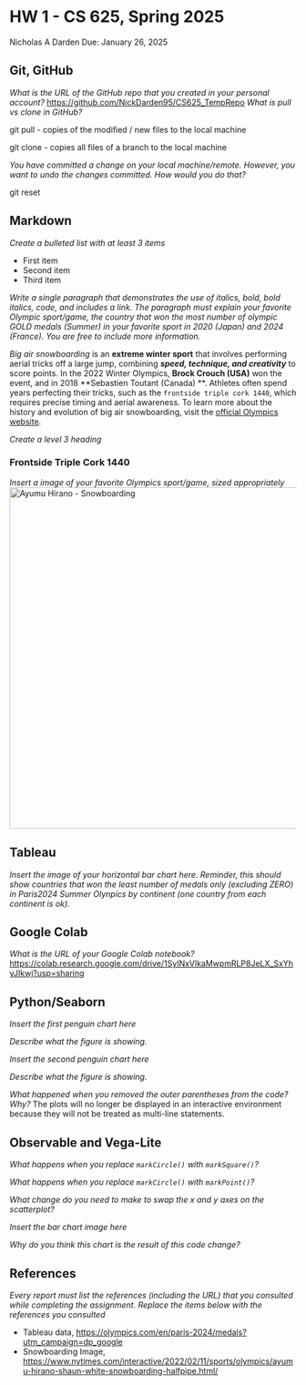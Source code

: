 # HW 1 - CS 625, Spring 2025

Nicholas A Darden 
Due: January 26, 2025

## Git, GitHub

*What is the URL of the GitHub repo that you created in your personal account?*
   https://github.com/NickDarden95/CS625_TempRepo
*What is pull vs clone in GitHub?*

git pull - copies of the modified / new files to the local machine

git clone - copies all files of a branch to the local machine
   
*You have committed a change on your local machine/remote. However, you want to undo the changes committed. How would you do that?*

git reset

## Markdown

*Create a bulleted list with at least 3 items*

* First item
* Second item
* Third item

*Write a single paragraph that demonstrates the use of italics, bold, bold italics, code, and includes a link. The paragraph must explain your favorite Olympic sport/game, the country that won the most number of olympic GOLD medals (Summer) in your favorite sport in 2020 (Japan) and 2024 (France). You are free to include more information.*

*Big air snowboarding* is an **extreme winter sport** that involves performing aerial tricks off a large jump, combining **_speed, technique, and creativity_** to score points. In the 2022 Winter Olympics, **Brock Crouch (USA)** won the event, and in 2018 **Sebastien Toutant (Canada) **. Athletes often spend years perfecting their tricks, such as the `frontside triple cork 1440`, which requires precise timing and aerial awareness. To learn more about the history and evolution of big air snowboarding, visit the [official Olympics website](https://www.olympics.com/en/olympic-games).

*Create a level 3 heading*
### Frontside Triple Cork 1440


*Insert a image of your favorite Olympics sport/game, sized appropriately*
<img src="https://static01.nyt.com/newsgraphics/2022/02/04/oly-halfpipe-snowboard-men/assets/images/ayumu-dawn-1440.jpg" alt="Ayumu Hirano - Snowboarding" width="600"/>

## Tableau

*Insert the image of your horizontal bar chart here. Reminder, this should show countries that won the least number of medals only (excluding ZERO) in Paris2024 Summer Olynpics by continent (one country from each continent is ok).*

## Google Colab

*What is the URL of your Google Colab notebook?*
https://colab.research.google.com/drive/1SyINxVlkaMwpmRLP8JeLX_SxYhyJIkwj?usp=sharing

## Python/Seaborn

*Insert the first penguin chart here*

*Describe what the figure is showing.*

*Insert the second penguin chart here*

*Describe what the figure is showing.*

*What happened when you removed the outer parentheses from the code? Why?*
The plots will no longer be displayed in an interactive environment because they will not be treated as multi-line statements.

## Observable and Vega-Lite

*What happens when you replace `markCircle()` with `markSquare()`?*

*What happens when you replace `markCircle()` with `markPoint()`?*

*What change do you need to make to swap the x and y axes on the scatterplot?*

*Insert the bar chart image here*

*Why do you think this chart is the result of this code change?*

## References

*Every report must list the references (including the URL) that you consulted while completing the assignment. Replace the items below with the references you consulted*

* Tableau data, <https://olympics.com/en/paris-2024/medals?utm_campaign=dp_google>
* Snowboarding Image, <https://www.nytimes.com/interactive/2022/02/11/sports/olympics/ayumu-hirano-shaun-white-snowboarding-halfpipe.html/>
